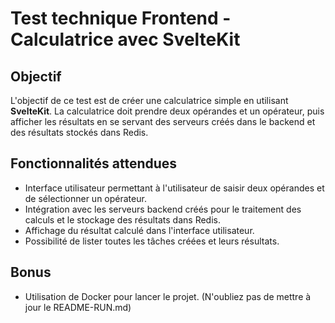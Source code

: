 # Test technique Frontend - Calculatrice avec SvelteKit

## Objectif
L'objectif de ce test est de créer une calculatrice simple en utilisant **SvelteKit**. La calculatrice doit prendre deux opérandes et un opérateur, puis afficher les résultats en se servant des serveurs créés dans le backend et des résultats stockés dans Redis.

## Fonctionnalités attendues
- Interface utilisateur permettant à l'utilisateur de saisir deux opérandes et de sélectionner un opérateur.
- Intégration avec les serveurs backend créés pour le traitement des calculs et le stockage des résultats dans Redis.
- Affichage du résultat calculé dans l'interface utilisateur.
- Possibilité de lister toutes les tâches créées et leurs résultats.


## Bonus
- Utilisation de Docker pour lancer le projet. (N'oubliez pas de mettre à jour le README-RUN.md)

